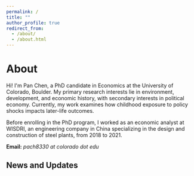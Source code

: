 ```yaml
---
permalink: /
title: ""
author_profile: true
redirect_from: 
  - /about/
  - /about.html
---
```


# About

Hi! I'm Pan Chen, a PhD candidate in Economics at the University of Colorado, Boulder. My primary research interests lie in environment, development, and economic history, with secondary interests in political economy. Currently, my work examines how childhood exposure to policy shocks impacts later-life outcomes.

Before enrolling in the PhD program, I worked as an economic analyst at WISDRI, an engineering company in China specializing in the design and construction of steel plants, from 2018 to 2021.

**Email:** *pach8330 at colorado dot edu*

## News and Updates
